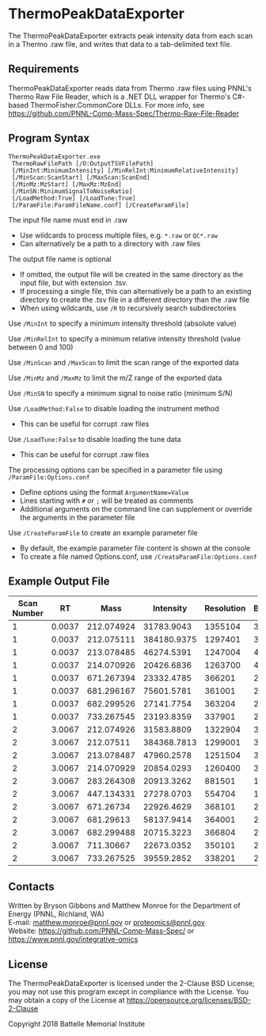 # ThermoPeakDataExporter

The ThermoPeakDataExporter extracts peak intensity data
from each scan in a Thermo .raw file, and writes that data
to a tab-delimited text file.

## Requirements

ThermoPeakDataExporter reads data from Thermo .raw files using PNNL's
Thermo Raw File Reader, which is a .NET DLL wrapper for Thermo's 
C#-based ThermoFisher.CommonCore DLLs.  For more info, see 
https://github.com/PNNL-Comp-Mass-Spec/Thermo-Raw-File-Reader

## Program Syntax

```
ThermoPeakDataExporter.exe
 ThermoRawFilePath [/O:OutputTSVFilePath]
 [/MinInt:MinimumIntensity] [/MinRelInt:MinimumRelativeIntensity]
 [/MinScan:ScanStart] [/MaxScan:ScanEnd]
 [/MinMz:MzStart] [/MaxMz:MzEnd]
 [/MinSN:MinimumSignalToNoiseRatio]
 [/LoadMethod:True] [/LoadTune:True]
 [/ParamFile:ParamFileName.conf] [/CreateParamFile]
```

The input file name must end in .raw
* Use wildcards to process multiple files, e.g. `*.raw` or `QC*.raw`
* Can alternatively be a path to a directory with .raw files

The output file name is optional
* If omitted, the output file will be created in the same directory as the input file, but with extension .tsv.
* If processing a single file, this can alternatively be a path to an existing directory to create the .tsv file in a different directory than the .raw file
* When using wildcards, use `/R` to recursively search subdirectories

Use `/MinInt` to specify a minimum intensity threshold (absolute value)

Use `/MinRelInt` to specify a minimum relative intensity threshold (value between 0 and 100)

Use `/MinScan` and `/MaxScan` to limit the scan range of the exported data

Use `/MinMz` and `/MaxMz` to limit the m/Z range of the exported data

Use `/MinSN` to specify a minimum signal to noise ratio (minimum S/N)

Use `/LoadMethod:False` to disable loading the instrument method
* This can be useful for corrupt .raw files

Use `/LoadTune:False` to disable loading the tune data
* This can be useful for corrupt .raw files

The processing options can be specified in a parameter file using `/ParamFile:Options.conf`
* Define options using the format `ArgumentName=Value`
* Lines starting with `#` or `;` will be treated as comments
* Additional arguments on the command line can supplement or override the arguments in the parameter file

Use `/CreateParamFile` to create an example parameter file
* By default, the example parameter file content is shown at the console
* To create a file named Options.conf, use `/CreataParamFile:Options.conf`

## Example Output File

| Scan Number | RT     | Mass       | Intensity   | Resolution | Baseline | Noise   | Charge | SignalToNoise | RelativeIntensity |
|-------------|--------|------------|-------------|------------|----------|---------|--------|---------------|-------------------|
| 1           | 0.0037 | 212.074924 | 31783.9043  | 1355104    | 3.9968   | 43.2763 | 0      | 734.4418      | 8.2732            |
| 1           | 0.0037 | 212.075111 | 384180.9375 | 1297401    | 3.9968   | 43.2763 | 0      | 8877.3904     | 100               |
| 1           | 0.0037 | 213.078485 | 46274.5391  | 1247004    | 4.1086   | 43.627  | 0      | 1060.6848     | 12.045            |
| 1           | 0.0037 | 214.070926 | 20426.6836  | 1263700    | 4.2191   | 43.9739 | 0      | 464.5181      | 5.3169            |
| 1           | 0.0037 | 671.267394 | 23332.4785  | 366201     | 26.7497  | 82.0103 | 0      | 284.5067      | 6.0733            |
| 1           | 0.0037 | 681.296167 | 75601.5781  | 361001     | 26.9184  | 82.3053 | 0      | 918.5511      | 19.6786           |
| 1           | 0.0037 | 682.299526 | 27141.7754  | 363204     | 26.9352  | 82.3348 | 0      | 329.6515      | 7.0648            |
| 1           | 0.0037 | 733.267545 | 23193.8359  | 337901     | 27.7925  | 83.8339 | 0      | 276.6643      | 6.0372            |
| 2           | 3.0067 | 212.074926 | 31583.8809  | 1322904    | 3.0378   | 41.144  | 0      | 767.6425      | 8.2171            |
| 2           | 3.0067 | 212.07511  | 384368.7813 | 1299001    | 3.0379   | 41.1441 | 0      | 9342.024      | 100               |
| 2           | 3.0067 | 213.078487 | 47960.2578  | 1251504    | 3.1944   | 41.4723 | 0      | 1156.442      | 12.4777           |
| 2           | 3.0067 | 214.070929 | 20854.0293  | 1260400    | 3.3492   | 41.7969 | 0      | 498.9375      | 5.4255            |
| 2           | 3.0067 | 283.264308 | 20913.3262  | 881501     | 11.066   | 55.8397 | 0      | 374.5242      | 5.441             |
| 2           | 3.0067 | 447.134331 | 27278.0703  | 554704     | 18.6603  | 67.9551 | 0      | 401.413       | 7.0968            |
| 2           | 3.0067 | 671.26734  | 22926.4629  | 368101     | 24.8662  | 76.7817 | 0      | 298.5928      | 5.9647            |
| 2           | 3.0067 | 681.29613  | 58137.9414  | 364001     | 25.0193  | 77.0032 | 0      | 755.0072      | 15.1256           |
| 2           | 3.0067 | 682.299488 | 20715.3223  | 366804     | 25.0346  | 77.0253 | 0      | 268.9417      | 5.3894            |
| 2           | 3.0067 | 711.30667  | 22673.0352  | 350101     | 25.4775  | 77.6659 | 0      | 291.9305      | 5.8988            |
| 2           | 3.0067 | 733.267525 | 39559.2852  | 338201     | 25.8128  | 78.1508 | 0      | 506.1915      | 10.292            |
                                                                             
## Contacts

Written by Bryson Gibbons and Matthew Monroe for the Department of Energy (PNNL, Richland, WA) \
E-mail: matthew.monroe@pnnl.gov or proteomics@pnnl.gov \
Website: https://github.com/PNNL-Comp-Mass-Spec/ or https://www.pnnl.gov/integrative-omics

## License

The ThermoPeakDataExporter is licensed under the 2-Clause BSD License;
you may not use this program except in compliance with the License.  You may obtain
a copy of the License at https://opensource.org/licenses/BSD-2-Clause

Copyright 2018 Battelle Memorial Institute
